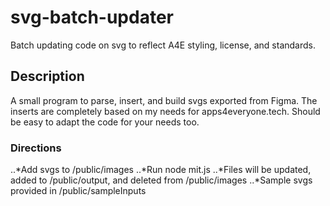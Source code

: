 # svg-batch-updater
Batch updating code on svg to reflect A4E styling, license, and standards.

## Description
A small program to parse, insert, and build svgs exported from Figma.  The inserts are completely based on my needs for apps4everyone.tech.  Should be easy to adapt the code for your needs too.

### Directions
..*Add svgs to /public/images
..*Run node mit.js
..*Files will be updated, added to /public/output, and deleted from /public/images
..*Sample svgs provided in /public/sampleInputs 

